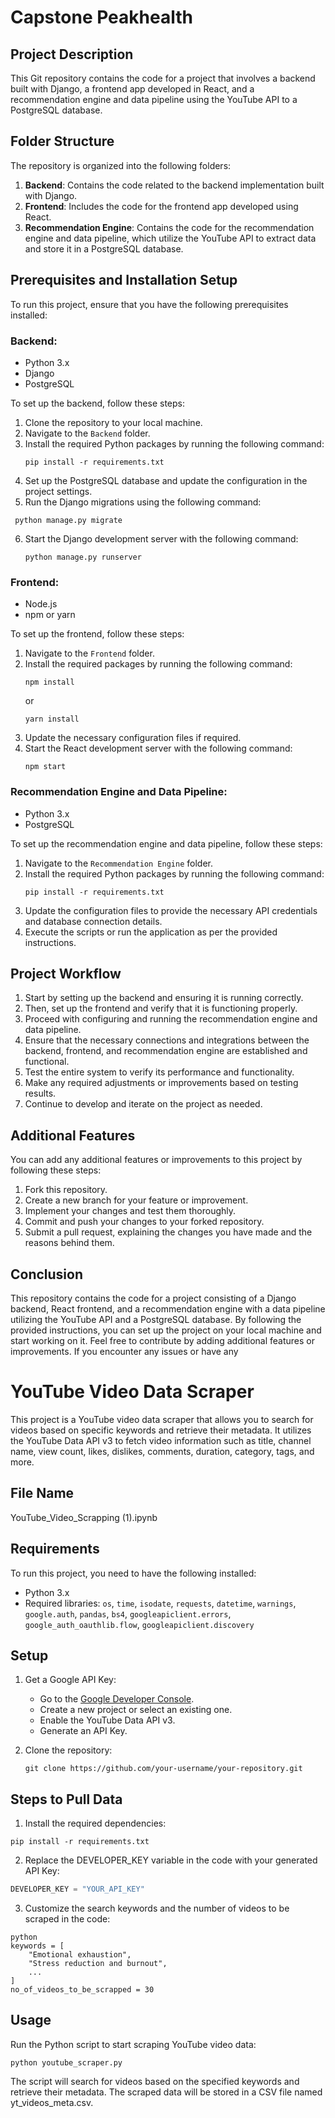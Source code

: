 # Capstone Peakhealth

## Project Description
This Git repository contains the code for a project that involves a backend built with Django, a frontend app developed in React, and a recommendation engine and data pipeline using the YouTube API to a PostgreSQL database.

## Folder Structure
The repository is organized into the following folders:
1. **Backend**: Contains the code related to the backend implementation built with Django.
2. **Frontend**: Includes the code for the frontend app developed using React.
3. **Recommendation Engine**: Contains the code for the recommendation engine and data pipeline, which utilize the YouTube API to extract data and store it in a PostgreSQL database.

## Prerequisites and Installation Setup
To run this project, ensure that you have the following prerequisites installed:

### Backend:
- Python 3.x
- Django
- PostgreSQL

To set up the backend, follow these steps:
1. Clone the repository to your local machine.
2. Navigate to the `Backend` folder.
3. Install the required Python packages by running the following command:
   ```shell
   pip install -r requirements.txt
   ```
4. Set up the PostgreSQL database and update the configuration in the project settings.
5. Run the Django migrations using the following command:
  ```shell
   python manage.py migrate
   ```
6. Start the Django development server with the following command:
   ```shell
   python manage.py runserver
   ```


### Frontend:
- Node.js
- npm or yarn

To set up the frontend, follow these steps:
1. Navigate to the `Frontend` folder.
2. Install the required packages by running the following command:
   ```shell
   npm install
   ```
   or
   ```shell
   yarn install
   ```
3. Update the necessary configuration files if required.
4. Start the React development server with the following command:
   ```shell
   npm start
   ```


### Recommendation Engine and Data Pipeline:
- Python 3.x
- PostgreSQL

To set up the recommendation engine and data pipeline, follow these steps:
1. Navigate to the `Recommendation Engine` folder.
2. Install the required Python packages by running the following command:
   ```shell
   pip install -r requirements.txt
   ```
3. Update the configuration files to provide the necessary API credentials and database connection details.
4. Execute the scripts or run the application as per the provided instructions.

## Project Workflow
1. Start by setting up the backend and ensuring it is running correctly.
2. Then, set up the frontend and verify that it is functioning properly.
3. Proceed with configuring and running the recommendation engine and data pipeline.
4. Ensure that the necessary connections and integrations between the backend, frontend, and recommendation engine are established and functional.
5. Test the entire system to verify its performance and functionality.
6. Make any required adjustments or improvements based on testing results.
7. Continue to develop and iterate on the project as needed.

## Additional Features
You can add any additional features or improvements to this project by following these steps:
1. Fork this repository.
2. Create a new branch for your feature or improvement.
3. Implement your changes and test them thoroughly.
4. Commit and push your changes to your forked repository.
5. Submit a pull request, explaining the changes you have made and the reasons behind them.

## Conclusion
This repository contains the code for a project consisting of a Django backend, React frontend, and a recommendation engine with a data pipeline utilizing the YouTube API and a PostgreSQL database. By following the provided instructions, you can set up the project on your local machine and start working on it. Feel free to contribute by adding additional features or improvements. If you encounter any issues or have any


   





# YouTube Video Data Scraper

This project is a YouTube video data scraper that allows you to search for videos based on specific keywords and retrieve their metadata. It utilizes the YouTube Data API v3 to fetch video information such as title, channel name, view count, likes, dislikes, comments, duration, category, tags, and more.

## File Name
YouTube_Video_Scrapping (1).ipynb

## Requirements

To run this project, you need to have the following installed:

- Python 3.x
- Required libraries: `os`, `time`, `isodate`, `requests`, `datetime`, `warnings`, `google.auth`, `pandas`, `bs4`, `googleapiclient.errors`, `google_auth_oauthlib.flow`, `googleapiclient.discovery`

## Setup

1. Get a Google API Key:
   - Go to the [Google Developer Console](https://console.developers.google.com/).
   - Create a new project or select an existing one.
   - Enable the YouTube Data API v3.
   - Generate an API Key.

2. Clone the repository:
   ```shell
   git clone https://github.com/your-username/your-repository.git

## Steps to Pull Data
1. Install the required dependencies:
```shell
pip install -r requirements.txt
```

2. Replace the DEVELOPER_KEY variable in the code with your generated API Key:
```python
DEVELOPER_KEY = "YOUR_API_KEY"
```
3. Customize the search keywords and the number of videos to be scraped in the code:
```
python
keywords = [
    "Emotional exhaustion",
    "Stress reduction and burnout",
    ...
]
no_of_videos_to_be_scrapped = 30
```
## Usage
Run the Python script to start scraping YouTube video data:

```shell
python youtube_scraper.py
```
The script will search for videos based on the specified keywords and retrieve their metadata. The scraped data will be stored in a CSV file named yt_videos_meta.csv.
